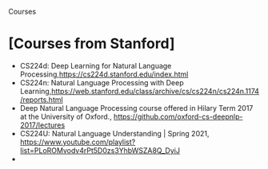 Courses

# [Courses from Stanford]
+ CS224d: Deep Learning for Natural Language Processing,https://cs224d.stanford.edu/index.html
+ CS224n: Natural Language Processing with Deep Learning,https://web.stanford.edu/class/archive/cs/cs224n/cs224n.1174/reports.html
+ Deep Natural Language Processing course offered in Hilary Term 2017 at the University of Oxford., https://github.com/oxford-cs-deepnlp-2017/lectures
+ CS224U: Natural Language Understanding | Spring 2021, https://www.youtube.com/playlist?list=PLoROMvodv4rPt5D0zs3YhbWSZA8Q_DyiJ
+ 
